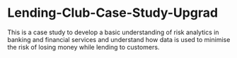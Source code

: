 # Lending-Club-Case-Study-Upgrad
This is a case study to  develop a basic understanding of risk analytics in banking and financial services and understand how data is used to minimise the risk of losing money while lending to customers.
